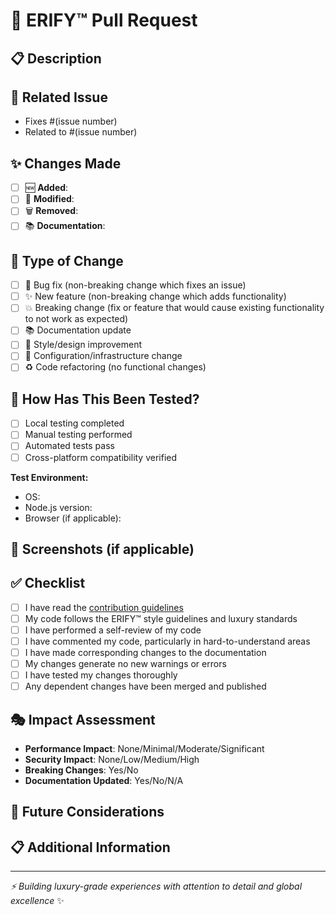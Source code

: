 # 💎 ERIFY™ Pull Request

## 📋 Description
<!-- Please include a summary of the changes made and the rationale behind them -->



## 🔗 Related Issue
<!-- If applicable, please link to the issue you are addressing -->
- Fixes #(issue number)
- Related to #(issue number)

## ✨ Changes Made
<!-- Describe the changes you've made -->
- [ ] 🆕 **Added**: 
- [ ] 🔧 **Modified**: 
- [ ] 🗑️ **Removed**: 
- [ ] 📚 **Documentation**: 

## 🎯 Type of Change
<!-- Mark the type of change this PR represents -->
- [ ] 🐛 Bug fix (non-breaking change which fixes an issue)
- [ ] ✨ New feature (non-breaking change which adds functionality)
- [ ] 💥 Breaking change (fix or feature that would cause existing functionality to not work as expected)
- [ ] 📚 Documentation update
- [ ] 🎨 Style/design improvement
- [ ] 🔧 Configuration/infrastructure change
- [ ] ♻️ Code refactoring (no functional changes)

## 🧪 How Has This Been Tested?
<!-- Describe the tests you ran to verify your changes -->
- [ ] Local testing completed
- [ ] Manual testing performed
- [ ] Automated tests pass
- [ ] Cross-platform compatibility verified

**Test Environment:**
- OS: 
- Node.js version: 
- Browser (if applicable): 

## 📸 Screenshots (if applicable)
<!-- Add screenshots to help explain your changes -->


## ✅ Checklist
<!-- Please check all that apply -->
- [ ] I have read the [contribution guidelines](./CONTRIBUTING.md)
- [ ] My code follows the ERIFY™ style guidelines and luxury standards
- [ ] I have performed a self-review of my code
- [ ] I have commented my code, particularly in hard-to-understand areas
- [ ] I have made corresponding changes to the documentation
- [ ] My changes generate no new warnings or errors
- [ ] I have tested my changes thoroughly
- [ ] Any dependent changes have been merged and published

## 🎭 Impact Assessment
<!-- Describe the impact of your changes -->
- **Performance Impact**: None/Minimal/Moderate/Significant
- **Security Impact**: None/Low/Medium/High
- **Breaking Changes**: Yes/No
- **Documentation Updated**: Yes/No/N/A

## 🔮 Future Considerations
<!-- Any thoughts on future improvements or considerations -->


## 📋 Additional Information
<!-- Add any other context, considerations, or screenshots about the pull request here -->


---

*⚡ Building luxury-grade experiences with attention to detail and global excellence* ✨